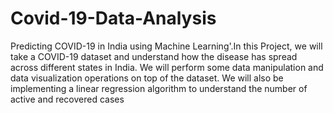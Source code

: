 # Covid-19-Data-Analysis

Predicting COVID-19 in India using Machine Learning'.In this Project, we will take a COVID-19 dataset and understand how the disease has spread across different states in India. We will perform some data manipulation and data visualization operations on top of the dataset. We will also be implementing a linear regression algorithm to understand the number of active and recovered cases
